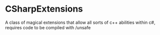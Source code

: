 # CSharpExtensions
A class of magical extensions that allow all sorts of c++ abilities within c#, requires code to be compiled with /unsafe
